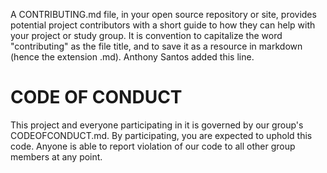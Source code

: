 A CONTRIBUTING.md file, in your open source repository or site, provides potential project contributors with a short guide to how they can help with your project or study group. It is convention to capitalize the word "contributing" as the file title, and to save it as a resource in markdown (hence the extension .md).
Anthony Santos added this line.

<h1>CODE OF CONDUCT</h1>
<p>This project and everyone participating in it is governed by our group's CODEOFCONDUCT.md. By participating, you are expected to uphold this code. Anyone is able to report violation of our code to all other group members at any point.</p>
